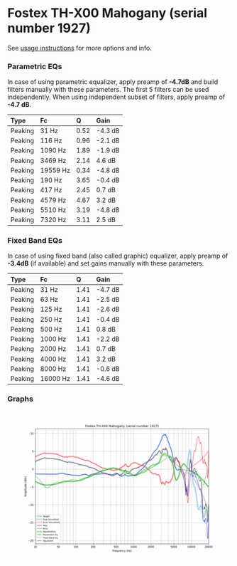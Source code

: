 # Fostex TH-X00 Mahogany (serial number 1927)
See [usage instructions](https://github.com/jaakkopasanen/AutoEq#usage) for more options and info.

### Parametric EQs
In case of using parametric equalizer, apply preamp of **-4.7dB** and build filters manually
with these parameters. The first 5 filters can be used independently.
When using independent subset of filters, apply preamp of **-4.7 dB**.

| Type    | Fc       |    Q | Gain    |
|:--------|:---------|:-----|:--------|
| Peaking | 31 Hz    | 0.52 | -4.3 dB |
| Peaking | 116 Hz   | 0.96 | -2.1 dB |
| Peaking | 1090 Hz  | 1.89 | -1.9 dB |
| Peaking | 3469 Hz  | 2.14 | 4.6 dB  |
| Peaking | 19559 Hz | 0.34 | -4.8 dB |
| Peaking | 190 Hz   | 3.65 | -0.4 dB |
| Peaking | 417 Hz   | 2.45 | 0.7 dB  |
| Peaking | 4579 Hz  | 4.67 | 3.2 dB  |
| Peaking | 5510 Hz  | 3.19 | -4.8 dB |
| Peaking | 7320 Hz  | 3.11 | 2.5 dB  |

### Fixed Band EQs
In case of using fixed band (also called graphic) equalizer, apply preamp of **-3.4dB**
(if available) and set gains manually with these parameters.

| Type    | Fc       |    Q | Gain    |
|:--------|:---------|:-----|:--------|
| Peaking | 31 Hz    | 1.41 | -4.7 dB |
| Peaking | 63 Hz    | 1.41 | -2.5 dB |
| Peaking | 125 Hz   | 1.41 | -2.6 dB |
| Peaking | 250 Hz   | 1.41 | -0.4 dB |
| Peaking | 500 Hz   | 1.41 | 0.8 dB  |
| Peaking | 1000 Hz  | 1.41 | -2.2 dB |
| Peaking | 2000 Hz  | 1.41 | 0.7 dB  |
| Peaking | 4000 Hz  | 1.41 | 3.2 dB  |
| Peaking | 8000 Hz  | 1.41 | -0.6 dB |
| Peaking | 16000 Hz | 1.41 | -4.6 dB |

### Graphs
![](./Fostex%20TH-X00%20Mahogany%20(serial%20number%201927).png)